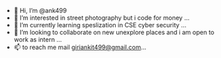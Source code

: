- 👋 Hi, I’m @ank499
- 👀 I’m interested in street photography but i code for money ...
- 🌱 I’m currently learning speslization in CSE cyber security ...
- 💞️ I’m looking to collaborate on  new unexplore places and i am open to work as intern ...
- 📫  to reach me mail giriankit499@gmail.com...

<!---
ank499/ank499 is a ✨ special ✨ repository because its `README.md` (this file) appears on your GitHub profile.
You can click the Preview link to take a look at your changes.
--->
